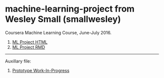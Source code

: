 # machine-learning-project from Wesley Small (smallwesley)

Coursera Machine Learning Course, June-July 2016.

1. [ML Project HTML](ml_project.html)
2. [ML Project RMD](ml_project.Rmd)

* * *

Auxillary file:

1. [Prototype Work-In-Progress](ml_project_prototype_wip.R)